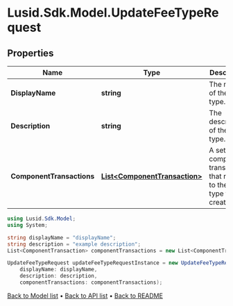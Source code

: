 # Lusid.Sdk.Model.UpdateFeeTypeRequest

## Properties

Name | Type | Description | Notes
------------ | ------------- | ------------- | -------------
**DisplayName** | **string** | The name of the fee type. | 
**Description** | **string** | The description of the fee type. | [optional] 
**ComponentTransactions** | [**List&lt;ComponentTransaction&gt;**](ComponentTransaction.md) | A set of component transactions that relate to the fee type to be created. | 

```csharp
using Lusid.Sdk.Model;
using System;

string displayName = "displayName";
string description = "example description";
List<ComponentTransaction> componentTransactions = new List<ComponentTransaction>();

UpdateFeeTypeRequest updateFeeTypeRequestInstance = new UpdateFeeTypeRequest(
    displayName: displayName,
    description: description,
    componentTransactions: componentTransactions);
```

[Back to Model list](../README.md#documentation-for-models) &#8226; [Back to API list](../README.md#documentation-for-api-endpoints) &#8226; [Back to README](../README.md)

